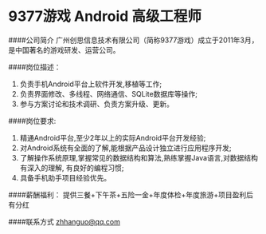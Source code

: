 9377游戏 Android 高级工程师
==========  
####公司简介
广州创思信息技术有限公司（简称9377游戏）成立于2011年3月，是中国著名的游戏研发、运营公司。

####岗位描述：
1. 负责手机Android平台上软件开发,移植等工作;
2. 负责界面修改、多线程、网络通信、SQLite数据库等操作;
3. 参与方案讨论和技术调研、负责方案升级、更新。

####岗位要求:
1. 精通Android平台,至少2年以上的实际Android平台开发经验;
2. 对Android系统有全面的了解,能根据产品设计独立进行应用程序开发;
3. 了解操作系统原理,掌握常见的数据结构和算法,熟练掌握Java语言,对数据结构有深入的理解, 有良好的编程习惯;
4. 具备手机助手项目经验优先。

####薪酬福利：
提供三餐+下午茶+五险一金+年度体检+年度旅游+项目盈利后有分红

####联系方式
[zhhanguo@qq.com](mailto:zhhanguo@qq.com)
